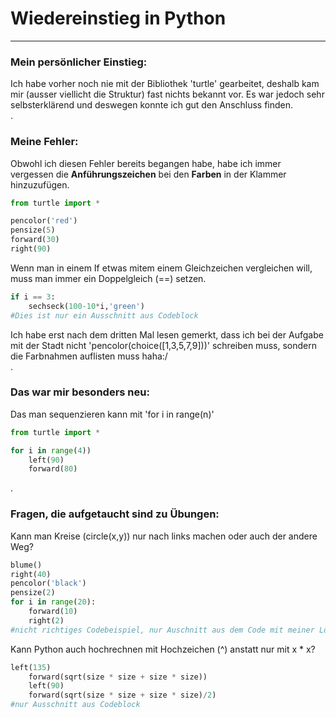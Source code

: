 # Wiedereinstieg in Python

---

### Mein persönlicher Einstieg:

Ich habe vorher noch nie mit der Bibliothek 'turtle' gearbeitet, deshalb kam mir (ausser viellicht die Struktur) fast nichts bekannt vor. Es war jedoch sehr selbsterklärend und deswegen konnte ich gut den Anschluss finden.  
.

### Meine Fehler:

Obwohl ich diesen Fehler bereits begangen habe, habe ich immer vergessen die **Anführungszeichen** bei den **Farben** in der Klammer hinzuzufügen.

```py
from turtle import *

pencolor('red')
pensize(5)
forward(30)
right(90)
```

Wenn man in einem If etwas mitem einem Gleichzeichen vergleichen will, muss man immer ein Doppelgleich (==) setzen.

```py
if i == 3:
    sechseck(100-10*i,'green')
#Dies ist nur ein Ausschnitt aus Codeblock
```

Ich habe erst nach dem dritten Mal lesen gemerkt, dass ich bei der Aufgabe mit der Stadt nicht 'pencolor(choice([1,3,5,7,9]))' schreiben muss, sondern die Farbnahmen auflisten muss haha:/  
.

### Das war mir besonders neu:

Das man sequenzieren kann mit 'for i in range(n)'

```py
from turtle import *

for i in range(4))
    left(90)
    forward(80)
```

.

### Fragen, die aufgetaucht sind zu Übungen:

Kann man Kreise (circle(x,y)) nur nach links machen oder auch der andere Weg?

```py
blume()
right(40)
pencolor('black')
pensize(2)
for i in range(20):
    forward(10)
    right(2)
#nicht richtiges Codebeispiel, nur Auschnitt aus dem Code mit meiner Lösung (anstatt mit den circle-Funktionsaufruf)
```

Kann Python auch hochrechnen mit Hochzeichen (^) anstatt nur mit x \* x?

```py
left(135)
    forward(sqrt(size * size + size * size))
    left(90)
    forward(sqrt(size * size + size * size)/2)
#nur Ausschnitt aus Codeblock
```
